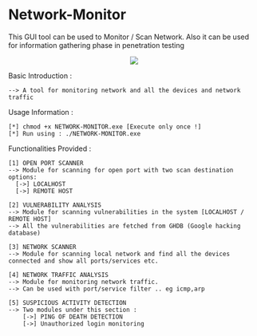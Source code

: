 # Network-Monitor
This GUI tool can be used to Monitor / Scan Network.
Also it can be used for information gathering phase in penetration testing

<p align="center">
<img src="https://i.ibb.co/vddP1qJ/new-logo4.png">
</p>

Basic Introduction : 

	--> A tool for monitoring network and all the devices and network traffic 

Usage Information :

	[*] chmod +x NETWORK-MONITOR.exe [Execute only once !]
	[*] Run using : ./NETWORK-MONITOR.exe
	
Functionalities Provided : 
  
    [1] OPEN PORT SCANNER
    --> Module for scanning for open port with two scan destination options: 
      [->] LOCALHOST
      [->] REMOTE HOST    
        
    [2] VULNERABILITY ANALYSIS 
    --> Module for scanning vulnerabilities in the system [LOCALHOST / REMOTE HOST]
    --> All the vulnerabilities are fetched from GHDB (Google hacking database)
   
    [3] NETWORK SCANNER 
    --> Module for scanning local network and find all the devices connected and show all ports/services etc.
    
    [4] NETWORK TRAFFIC ANALYSIS
    --> Module for monitoring network traffic.
    --> Can be used with port/service filter .. eg icmp,arp
    
    [5] SUSPICIOUS ACTIVITY DETECTION
    --> Two modules under this section :
        [->] PING OF DEATH DETECTION
        [->] Unauthorized login monitoring
